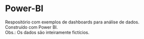 # <b>Power-BI</b>
Respositório com exemplos de dashboards para análise de dados. Construído com Power BI.</br>
Obs.: Os dados são inteiramente fictícios.
